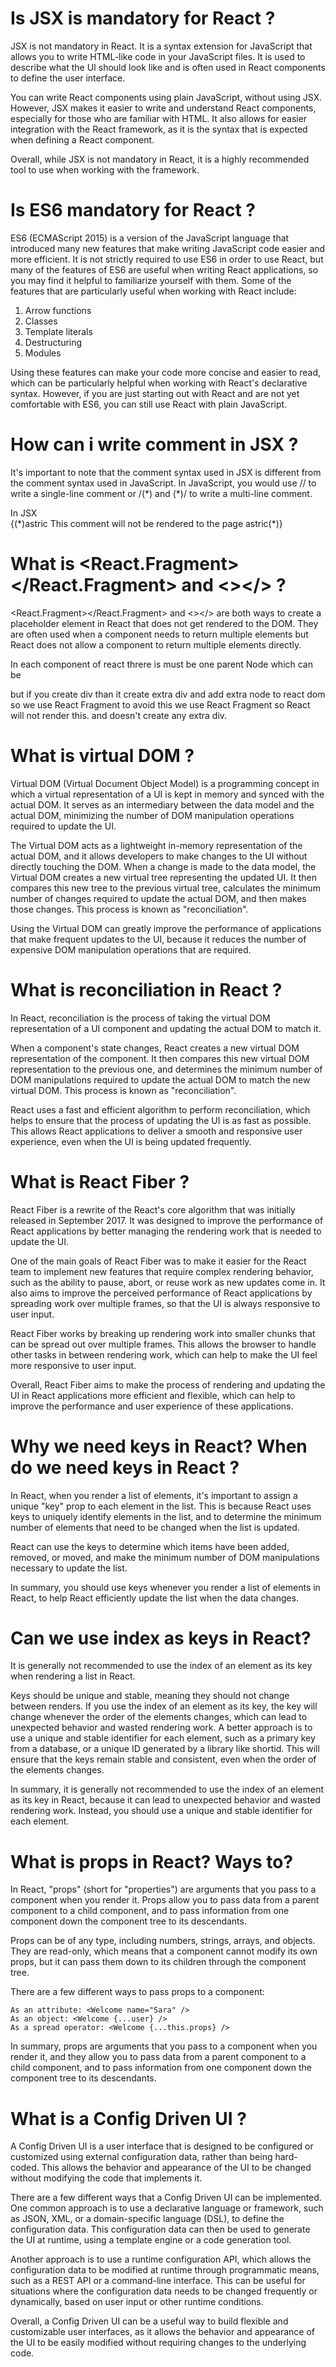 # Is JSX is mandatory for React ?

JSX is not mandatory in React. It is a syntax extension for JavaScript that allows you to write HTML-like code in your JavaScript files. It is used to describe what the UI should look like and is often used in React components to define the user interface.

You can write React components using plain JavaScript, without using JSX. However, JSX makes it easier to write and understand React components, especially for those who are familiar with HTML. It also allows for easier integration with the React framework, as it is the syntax that is expected when defining a React component.

Overall, while JSX is not mandatory in React, it is a highly recommended tool to use when working with the framework.

# Is ES6 mandatory for React ?

ES6 (ECMAScript 2015) is a version of the JavaScript language that introduced many new features that make writing JavaScript code easier and more efficient. It is not strictly required to use ES6 in order to use React, but many of the features of ES6 are useful when writing React applications, so you may find it helpful to familiarize yourself with them. Some of the features that are particularly useful when working with React include:

1. Arrow functions <br>
2. Classes <br>
3. Template literals <br>
4. Destructuring <br>
5. Modules <br>

Using these features can make your code more concise and easier to read, which can be particularly helpful when working with React's declarative syntax. However, if you are just starting out with React and are not yet comfortable with ES6, you can still use React with plain JavaScript.

# How can i write comment in JSX ?

It's important to note that the comment syntax used in JSX is different from the comment syntax used in JavaScript. In JavaScript, you would use // to write a single-line comment or /(\*) and (\*)/ to write a multi-line comment.

In JSX <br>
{(\*)astric This comment will not be rendered to the page astric(\*)}

# What is <React.Fragment></React.Fragment> and <></> ?

<React.Fragment></React.Fragment> and <></> are both ways to create a placeholder element in React that does not get rendered to the DOM. They are often used when a component needs to return multiple elements but React does not allow a component to return multiple elements directly.

In each component of react threre is must be one parent Node which can be <div> but if you create div than it create extra div and add extra node to react dom so we use React Fragment to avoid this we use React Fragment so React will not render this. and doesn't create any extra div.

# What is virtual DOM ?

Virtual DOM (Virtual Document Object Model) is a programming concept in which a virtual representation of a UI is kept in memory and synced with the actual DOM. It serves as an intermediary between the data model and the actual DOM, minimizing the number of DOM manipulation operations required to update the UI.

The Virtual DOM acts as a lightweight in-memory representation of the actual DOM, and it allows developers to make changes to the UI without directly touching the DOM. When a change is made to the data model, the Virtual DOM creates a new virtual tree representing the updated UI. It then compares this new tree to the previous virtual tree, calculates the minimum number of changes required to update the actual DOM, and then makes those changes. This process is known as "reconciliation".

Using the Virtual DOM can greatly improve the performance of applications that make frequent updates to the UI, because it reduces the number of expensive DOM manipulation operations that are required.

# What is reconciliation in React ?

In React, reconciliation is the process of taking the virtual DOM representation of a UI component and updating the actual DOM to match it.

When a component's state changes, React creates a new virtual DOM representation of the component. It then compares this new virtual DOM representation to the previous one, and determines the minimum number of DOM manipulations required to update the actual DOM to match the new virtual DOM. This process is known as "reconciliation".

React uses a fast and efficient algorithm to perform reconciliation, which helps to ensure that the process of updating the UI is as fast as possible. This allows React applications to deliver a smooth and responsive user experience, even when the UI is being updated frequently.

# What is React Fiber ?

React Fiber is a rewrite of the React's core algorithm that was initially released in September 2017. It was designed to improve the performance of React applications by better managing the rendering work that is needed to update the UI.

One of the main goals of React Fiber was to make it easier for the React team to implement new features that require complex rendering behavior, such as the ability to pause, abort, or reuse work as new updates come in. It also aims to improve the perceived performance of React applications by spreading work over multiple frames, so that the UI is always responsive to user input.

React Fiber works by breaking up rendering work into smaller chunks that can be spread out over multiple frames. This allows the browser to handle other tasks in between rendering work, which can help to make the UI feel more responsive to user input.

Overall, React Fiber aims to make the process of rendering and updating the UI in React applications more efficient and flexible, which can help to improve the performance and user experience of these applications.

# Why we need keys in React? When do we need keys in React ?

In React, when you render a list of elements, it's important to assign a unique "key" prop to each element in the list. This is because React uses keys to uniquely identify elements in the list, and to determine the minimum number of elements that need to be changed when the list is updated.

React can use the keys to determine which items have been added, removed, or moved, and make the minimum number of DOM manipulations necessary to update the list.

In summary, you should use keys whenever you render a list of elements in React, to help React efficiently update the list when the data changes.

# Can we use index as keys in React?

It is generally not recommended to use the index of an element as its key when rendering a list in React.

Keys should be unique and stable, meaning they should not change between renders. If you use the index of an element as its key, the key will change whenever the order of the elements changes, which can lead to unexpected behavior and wasted rendering work.
A better approach is to use a unique and stable identifier for each element, such as a primary key from a database, or a unique ID generated by a library like shortid. This will ensure that the keys remain stable and consistent, even when the order of the elements changes.

In summary, it is generally not recommended to use the index of an element as its key in React, because it can lead to unexpected behavior and wasted rendering work. Instead, you should use a unique and stable identifier for each element.

# What is props in React? Ways to?

In React, "props" (short for "properties") are arguments that you pass to a component when you render it. Props allow you to pass data from a parent component to a child component, and to pass information from one component down the component tree to its descendants.

Props can be of any type, including numbers, strings, arrays, and objects. They are read-only, which means that a component cannot modify its own props, but it can pass them down to its children through the component tree.

There are a few different ways to pass props to a component:

    As an attribute: <Welcome name="Sara" />
    As an object: <Welcome {...user} />
    As a spread operator: <Welcome {...this.props} />

In summary, props are arguments that you pass to a component when you render it, and they allow you to pass data from a parent component to a child component, and to pass information from one component down the component tree to its descendants.

# What is a Config Driven UI ?

A Config Driven UI is a user interface that is designed to be configured or customized using external configuration data, rather than being hard-coded. This allows the behavior and appearance of the UI to be changed without modifying the code that implements it.

There are a few different ways that a Config Driven UI can be implemented. One common approach is to use a declarative language or framework, such as JSON, XML, or a domain-specific language (DSL), to define the configuration data. This configuration data can then be used to generate the UI at runtime, using a template engine or a code generation tool.

Another approach is to use a runtime configuration API, which allows the configuration data to be modified at runtime through programmatic means, such as a REST API or a command-line interface. This can be useful for situations where the configuration data needs to be changed frequently or dynamically, based on user input or other runtime conditions.

Overall, a Config Driven UI can be a useful way to build flexible and customizable user interfaces, as it allows the behavior and appearance of the UI to be easily modified without requiring changes to the underlying code.
